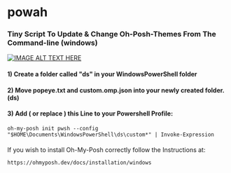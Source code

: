 # powah
### Tiny Script To Update & Change Oh-Posh-Themes From The Command-line (windows)
[![IMAGE ALT TEXT HERE](https://img.youtube.com/vi/btP_ThG7QKI/0.jpg)](https://www.youtube.com/watch?v=btP_ThG7QKI)

#### 1) Create a folder called "ds" in your WindowsPowerShell folder
#### 2) Move popeye.txt and custom.omp.json into your newly created folder. (ds)
#### 3) Add ( or replace ) this Line to your Powershell Profile: 
```
oh-my-posh init pwsh --config "$HOME\Documents\WindowsPowerShell\ds\custom*" | Invoke-Expression
```
####

If you wish to install Oh-My-Posh correctly follow the Instructions at:
```
https://ohmyposh.dev/docs/installation/windows
```
